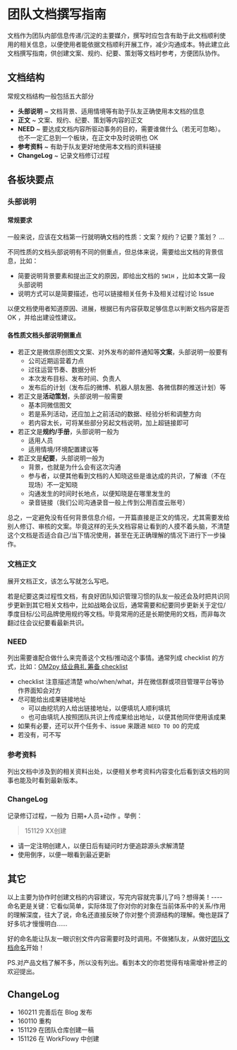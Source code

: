 # 团队文档撰写指南



文档作为团队内部信息传递/沉淀的主要媒介，撰写时应包含有助于此文档顺利使用的相关信息，以便使用者能依据文档顺利开展工作，减少沟通成本。特此建立此文档撰写指南，供创建文案、规约、纪要、策划等文档时参考，方便团队协作。



## 文档结构

常规文档结构一般包括五大部分

- **头部说明** ~ 文档背景、适用情境等有助于队友正确使用本文档的信息
- **正文** ~ 文案、规约、纪要、策划等内容的正文
- **NEED** ~ 要达成文档内容所驱动事务的目的，需要谁做什么（若无可忽略）。也不一定汇总到一个板块，在正文中及时说明也 OK
- **参考资料** ~ 有助于队友更好地使用本文档的资料链接
- **ChangeLog** ~ 记录文档修订过程

## 各板块要点

### 头部说明

#### 常规要求

一般来说，应该在文档第一行就明确文档的性质：文案？规约？记要？策划？ ...

不同性质的文档头部说明有不同的侧重点，但总体来说，需要给出文档的背景信息，比如：

  + 简要说明背景要素和提出正文的原因，即给出文档的 `5W1H` ，比如本文第一段头部说明
  + 说明方式可以是简要描述，也可以链接相关任务卡及相关过程讨论 Issue 
  
以便文档使用者知道原因、进展，根据已有内容获取足够信息以判断文档内容是否 OK ，并给出建设性建议。
  
#### 各性质文档头部说明侧重点

+ 若正文是微信原创图文文案、对外发布的邮件通知等**文案**，头部说明一般要有
  + 公司近期运营着力点
  + 过往运营节奏、数据分析
  + 本次发布目标、发布时间、负责人
  + 发布后的计划（发布后的微博、机器人朋友圈、各微信群的推送计划）等
+ 若正文是**活动策划**，头部说明一般需要
  + 基本同微信图文
  + 若是系列活动，还应加上之前活动的数据、经验分析和调整方向
  + 若内容太长，可将某些部分另起文档说明，加上超链接即可
+ 若正文是**规约/手册**，头部说明一般为
  + 适用人员
  + 适用情境/环境配置建议等
+ 若正文是**纪要**，头部说明一般为
  + 背景，也就是为什么会有这次沟通
  + 参与者，以便其他看到文档的人知晓这些是谁达成的共识，了解谁（不在现场）不一定知晓
  + 沟通发生的时间时长地点，以便知晓是在哪里发生的
  + 录音链接（我们公司沟通录音一般上传到公用百度云账号）


总之，一定避免没有任何背景信息介绍，一开篇直接是正文的情况，尤其需要发给别人修订、审核的文案。毕竟这样的无头文档容易让看到的人摸不着头脑，不清楚这个文档是否适合自己/当下情况使用，甚至在无正确理解的情况下进行下一步操作。



### 文档正文

展开文档正文，该怎么写就怎么写吧。

若是纪要这类过程性文档，有良好团队知识管理习惯的队友一般还会及时把共识同步更新到其它相关文档中，比如战略会议后，通常需要和纪要同步更新关于定位/季度目标/公司品牌使用规约等文档。毕竟常用的还是长期使用的文档，而非每次翻过往会议纪要看最新共识。


### NEED

列出需要谁配合做什么来完善这个文档/推动这个事情。通常列成 checklist 的方式，比如：[OM2py 结业典礼 筹备 checklist](https://github.com/ishanshan/OMOOC2py/issues/2)

- checklist 注意描述清楚 who/when/what，并在微信群或项目管理平台等协作界面知会对方
- 尽可能给出成果链接地址
	- 可以由挖坑的人给出链接地址，以便填坑人顺利填坑
	- 也可由填坑人按照团队共识上传成果给出地址，以便其他同伴使用该成果
- 如果有必要，还可以开个任务卡、issue 来跟进 `NEED TO DO` 的完成
- 若没有，可不写

### 参考资料

列出文档中涉及到的相关资料出处，以便相关参考资料内容变化后看到该文档的同事也能及时看到最新版本。

### ChangeLog

记录修订过程，一般为 日期+人员+动作 。举例：

> 151129 XX创建

- 请一定注明创建人，以便日后有疑问时方便追踪源头求解清楚
- 使用倒序，以便一眼看到最近更新




## 其它


以上主要为协作时创建文档的内容建议，写完内容就完事儿了吗？想得美！---- 命名更是关键：它看似简单，实际体现了你对你的对象在当前体系中的关系/作用的理解深度，往大了说，命名还直接反映了你对整个资源结构的理解。俺也是踩了好多坑才慢慢明白……

好的命名能让队友一眼识别文件内容需要时及时调用。不做猪队友，从做好[团队文档命名](http://ishanshan.top/community/HbDocName.html)开始！




PS.对产品文档了解不多，所以没有列出。看到本文的你若觉得有啥需增补修正的欢迎提出。






## ChangeLog

- 160211 完善后在 Blog 发布
- 160110 重构
- 151129 在团队仓库创建一稿
- 151126 在 WorkFlowy 中创建





